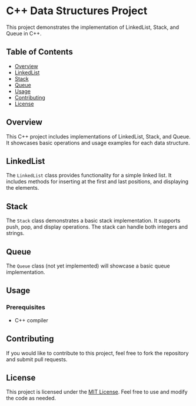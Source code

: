 # C++ Data Structures Project

This project demonstrates the implementation of LinkedList, Stack, and Queue in C++.

## Table of Contents

- [Overview](#overview)
- [LinkedList](#linkedlist)
- [Stack](#stack)
- [Queue](#queue)
- [Usage](#usage)
- [Contributing](#contributing)
- [License](#license)

## Overview

This C++ project includes implementations of LinkedList, Stack, and Queue. It showcases basic operations and usage examples for each data structure.

## LinkedList

The `LinkedList` class provides functionality for a simple linked list. It includes methods for inserting at the first and last positions, and displaying the elements.

## Stack

The `Stack` class demonstrates a basic stack implementation. It supports push, pop, and display operations. The stack can handle both integers and strings.

## Queue

The `Queue` class (not yet implemented) will showcase a basic queue implementation.

## Usage

### Prerequisites

- C++ compiler

## Contributing

If you would like to contribute to this project, feel free to fork the repository and submit pull requests.

## License

This project is licensed under the [MIT License](LICENSE). Feel free to use and modify the code as needed.

